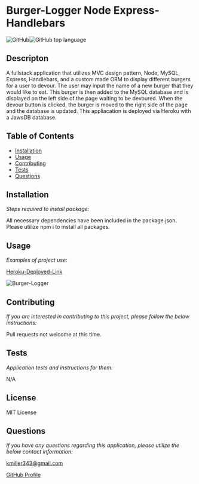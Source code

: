 # Burger-Logger Node Express-Handlebars

![GitHub](https://img.shields.io/github/license/k1te-m/Burger-Logger)![GitHub top language](https://img.shields.io/github/languages/top/k1te-m/Burger-Logger)

## Descripton
A fullstack application that utilizes MVC design pattern, Node, MySQL, Express, Handlebars, and a custom made ORM to display different burgers for a user to devour. The user may input the name of a new burger that they would like to eat. This burger is then added to the MySQL database and is displayed on the left side of the page waiting to be devoured. When the devour button is clicked, the burger is moved to the right side of the page and the database is updated. This appliacation is deployed via Heroku with a JawsDB database. 

## Table of Contents
 * [Installation](#installation)
 * [Usage](#usage)
 * [Contributing](#contributing)
 * [Tests](#tests)
 * [Questions](#questions)

## Installation 
    
*Steps required to install package:* 
    
All necessary dependencies have been included in the package.json. Please utilize npm i to install all packages. 

## Usage

*Examples of project use:*

[Heroku-Deployed-Link](https://pacific-badlands-45042.herokuapp.com/)

![Burger-Logger](/assets/img/demo2.PNG)

## Contributing

*If you are interested in contributing to this project, please follow the below instructions:*

Pull requests not welcome at this time.

## Tests

*Application tests and instructions for them:*

N/A

## License

MIT License
  
## Questions

*If you have any questions regarding this application, please utilize the below contact information:*

[kmiller343@gmail.com](mailto:kmiller343@gmail.com)
  
[GitHub Profile](https://www.github.com/k1te-m)
